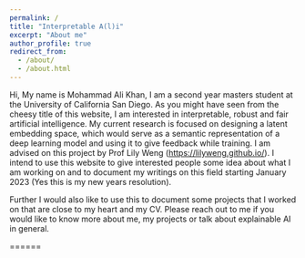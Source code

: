 ```yaml
---
permalink: /
title: "Interpretable A(l)i"
excerpt: "About me"
author_profile: true
redirect_from: 
  - /about/
  - /about.html
---
```


Hi, My name is Mohammad Ali Khan, I am a second year masters student at the University of California San Diego. As you might have seen from the cheesy title of this website, I am interested in interpretable, robust and fair artificial intelligence. My current research is focused on designing a latent embedding space, which would serve as a semantic representation of a deep learning model and using it to give feedback while training. I am advised on this project by Prof Lily Weng (https://lilyweng.github.io/). I intend to use this website to give interested people some idea about what I am working on and to document my writings on this field starting January 2023 (Yes this is my new years resolution).

Further I would also like to use this to document some projects that I worked on that are close to my heart and my CV. Please reach out to me if you would like to know more about me, my projects or talk about explainable AI in general.

======


